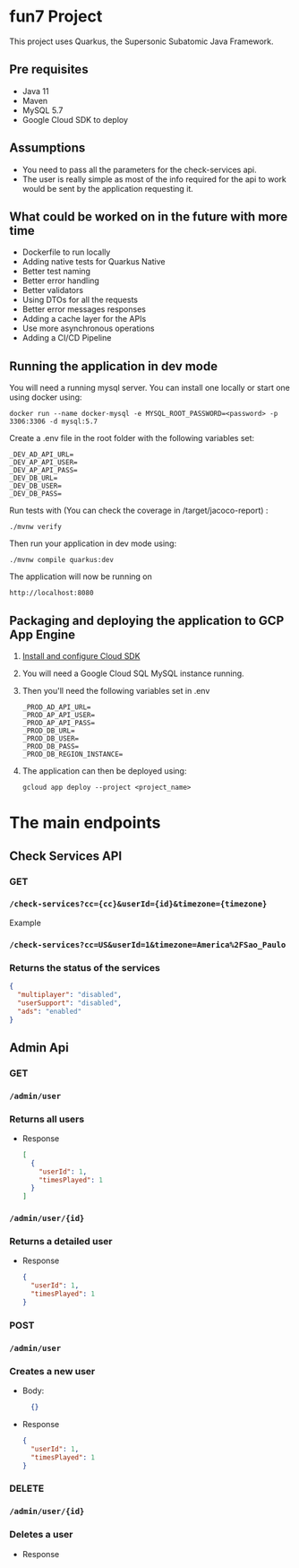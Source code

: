# fun7 Project

This project uses Quarkus, the Supersonic Subatomic Java Framework.

## Pre requisites

- Java 11
- Maven
- MySQL 5.7
- Google Cloud SDK to deploy

## Assumptions

- You need to pass all the parameters for the check-services api.
- The user is really simple as most of the info required for the api to work would be sent by the application requesting
  it.

## What could be worked on in the future with more time

- Dockerfile to run locally
- Adding native tests for Quarkus Native
- Better test naming
- Better error handling
- Better validators
- Using DTOs for all the requests
- Better error messages responses
- Adding a cache layer for the APIs
- Use more asynchronous operations
- Adding a CI/CD Pipeline

## Running the application in dev mode

You will need a running mysql server. You can install one locally or start one using docker using:

```shell
docker run --name docker-mysql -e MYSQL_ROOT_PASSWORD=<password> -p 3306:3306 -d mysql:5.7
```

Create a .env file in the root folder with the following variables set:

```
_DEV_AD_API_URL=
_DEV_AP_API_USER=
_DEV_AP_API_PASS=
_DEV_DB_URL=
_DEV_DB_USER=
_DEV_DB_PASS=
```

Run tests with (You can check the coverage in /target/jacoco-report) :

```shell script
./mvnw verify
```

Then run your application in dev mode using:

```shell script
./mvnw compile quarkus:dev
```

The application will now be running on

```
http://localhost:8080
```

## Packaging and deploying the application to GCP App Engine

1. [Install and configure Cloud SDK](https://cloud.google.com/sdk/docs/install)

2. You will need a Google Cloud SQL MySQL instance running.

3. Then you'll need the following variables set in .env

    ```
    _PROD_AD_API_URL=
    _PROD_AP_API_USER=
    _PROD_AP_API_PASS=
    _PROD_DB_URL=
    _PROD_DB_USER=
    _PROD_DB_PASS=
    _PROD_DB_REGION_INSTANCE=
    ```

4. The application can then be deployed using:

    ```shell script
    gcloud app deploy --project <project_name>
    ```

# **The main endpoints**

## Check Services API

### **GET**

### **`/check-services?cc={cc}&userId={id}&timezone={timezone}`**

Example

### `/check-services?cc=US&userId=1&timezone=America%2FSao_Paulo`

### **Returns the status of the services**

```json
{
  "multiplayer": "disabled",
  "userSupport": "disabled",
  "ads": "enabled"
}
```

## Admin Api

### **GET**

### **`/admin/user`**

### **Returns all users**

- Response
    ```json
    [
      {
        "userId": 1,
        "timesPlayed": 1
      }
    ]
    ```

### **`/admin/user/{id}`**

### **Returns a detailed user**

- Response
    ```json
    {
      "userId": 1,
      "timesPlayed": 1
    }
    ```

### **POST**

### **`/admin/user`**

### **Creates a new user**

- Body:
    ```json
      {}
    ```
- Response
    ```json
    {
      "userId": 1,
      "timesPlayed": 1
    }
    ```

### **DELETE**

### **`/admin/user/{id}`**

### **Deletes a user**

- Response

```

```
